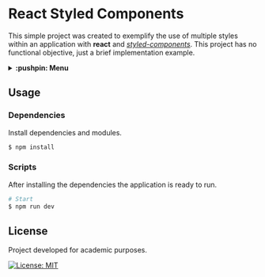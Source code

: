 # React Styled Components

This simple project was created to exemplify the use of multiple styles within an application with **react** and [*styled-components*](https://github.com/styled-components). This project has no functional objective, just a brief implementation example.

<details>
  <summary>
    <strong>:pushpin: Menu</strong>
  </summary>
  <br>
  
> - [_**Usage**_](#usage)
>   - [_Dependencies_](#dependencies)
>   - [_Scripts_](#scripts)
> - [_**License**_](#license)
  
</details>

## Usage
### Dependencies

Install dependencies and modules.

```bash
$ npm install
```

### Scripts

After installing the dependencies the application is ready to run.

```bash
# Start
$ npm run dev
```

## License

Project developed for academic purposes.

[![License: MIT](https://img.shields.io/github/license/guiigos/react-styled-components?style=flat-square)](./LICENSE)
